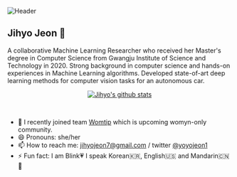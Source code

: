 ![Header](https://capsule-render.vercel.app/api?type=wave&color=auto&height=300&section=header&text=Jihyo%20Jeon&fontSize=90)


## Jihyo Jeon 🦋

A collaborative Machine Learning Researcher who received her Master's degree in Computer Science from Gwangju Institute of Science and Technology in 2020. Strong background in computer science and hands-on experiences in Machine Learning algorithms. Developed state-of-art deep learning methods for computer vision tasks for an autonomous car.

<!--
**JIHYO-JEON/JIHYO-JEON** is a ✨ _special_ ✨ repository because its `README.md` (this file) appears on your GitHub profile.

Here are some ideas to get you started:

- 🔭 I’m currently working on ...
- 🌱 I’m currently learning ...
- 👯 I’m looking to collaborate on ...
- 🤔 I’m looking for help with ...
- 💬 Ask me about ...
-->

<div align=center>
 
[![Jihyo's github stats](https://github-readme-stats.vercel.app/api?username=JIHYO-JEON&hide=["contribs","stars"]&show_icons=true&theme=onedark)](https://github.com/anuraghazra/github-readme-stats)

</div>

<br />

- 🔭 I recently joined team [Womtip](https://twitter.com/womtip1?s=21) which is upcoming womyn-only community.
- 😄 Pronouns: she/her
- 📫 How to reach me: jihyojeon7@gmail.com / twitter [@yoyojeon1](https://twitter.com/YoyoJeon1) <br/>
- ⚡ Fun fact: I am Blink💗 I speak Korean🇰🇷, English🇺🇸 and Mandarin🇨🇳🤪
